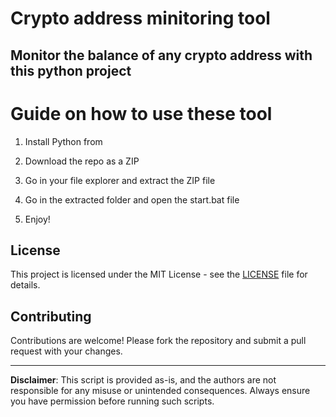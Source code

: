 # Crypto address minitoring tool  

## Monitor the balance of any crypto address with this python project 
 
# Guide on how to use these tool
 
1. Install Python from 
  
2. Download the repo as a ZIP

3. Go in your file explorer and extract the ZIP file  

4. Go in the extracted folder and open the start.bat file 

5. Enjoy!

## License     
 
This project is licensed under the MIT License - see the [LICENSE](LICENSE) file for details.
    
## Contributing 

Contributions are welcome! Please fork the repository and submit a pull request with your changes.  
  
---  
 
**Disclaimer**: This script is provided as-is, and the authors are not responsible for any misuse or unintended consequences. Always ensure you have permission before running such scripts.